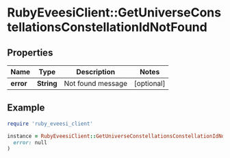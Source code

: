 # RubyEveesiClient::GetUniverseConstellationsConstellationIdNotFound

## Properties

| Name | Type | Description | Notes |
| ---- | ---- | ----------- | ----- |
| **error** | **String** | Not found message | [optional] |

## Example

```ruby
require 'ruby_eveesi_client'

instance = RubyEveesiClient::GetUniverseConstellationsConstellationIdNotFound.new(
  error: null
)
```

